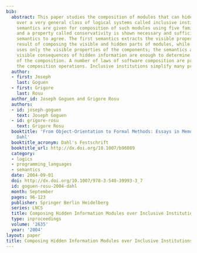 ```yaml
---
bib:
  abstract: This paper studies the composition of modules that can hide information,
    over a very general class of logical systems called inclusive institutions. Two
    semantics are given for composition of such modules using five familiar operations,
    and a property called conservativity is shown necessary and sufficient for these
    semantics to agree. The first semantics extracts the visible properties of the
    result of composing the visible and hidden parts of modules, while the second
    uses only the visible properties of the components; the semantics agree when the
    visible consequences of hidden information are enough to determine the result
    of the composition. A number of laws of software composition are proved relating
    the composition operations. Inclusive institutions simplify many proofs.
  author:
  - first: Joseph
    last: Goguen
  - first: Grigore
    last: Rosu
  author_id: Joseph Goguen and Grigore Rosu
  authors:
  - id: joseph-goguen
    text: Joseph Goguen
  - id: grigore-rosu
    text: Grigore Rosu
  booktitle: 'From Object-Orientation to Formal Methods: Essays in Memory of Ole-Johan
    Dahl'
  booktitle_acronym: Dahl's Festschrift
  booktitle_url: http://dx.doi.org/10.1007/b96089
  category:
  - logics
  - programming_languages
  - semantics
  date: 2004-09-01
  doi: http://dx.doi.org/10.1007/978-3-540-39993-3_7
  id: goguen-rosu-2004-dahl
  month: September
  pages: 96-123
  publisher: Springer Berlin Heidelberg
  series: LNCS
  title: Composing Hidden Information Modules over Inclusive Institutions
  type: inproceedings
  volume: '2635'
  year: '2004'
layout: paper
title: Composing Hidden Information Modules over Inclusive Institutions
---
```

